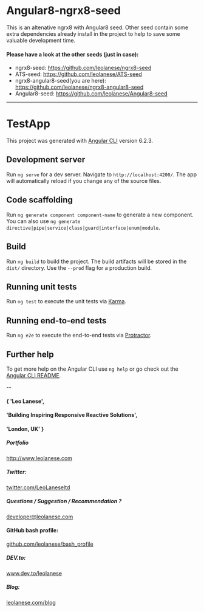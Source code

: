 # Angular8-ngrx8-seed

This is an altenative ngrx8 with Angular8 seed. Other seed contain some extra dependencies already install in the project to help to save some valuable development time.

#### Please have a look at the other seeds (just in case):
- ngrx8-seed: https://github.com/leolanese/ngrx8-seed
- ATS-seed: https://github.com/leolanese/ATS-seed
- ngrx8-angular8-seed(you are here): https://github.com/leolanese/ngrx8-angular8-seed
- Angular8-seed: https://github.com/leolanese/Angular8-seed

---

# TestApp

This project was generated with [Angular CLI](https://github.com/angular/angular-cli) version 6.2.3.

## Development server

Run `ng serve` for a dev server. Navigate to `http://localhost:4200/`. The app will automatically reload if you change any of the source files.

## Code scaffolding

Run `ng generate component component-name` to generate a new component. You can also use `ng generate directive|pipe|service|class|guard|interface|enum|module`.

## Build

Run `ng build` to build the project. The build artifacts will be stored in the `dist/` directory. Use the `--prod` flag for a production build.

## Running unit tests

Run `ng test` to execute the unit tests via [Karma](https://karma-runner.github.io).

## Running end-to-end tests

Run `ng e2e` to execute the end-to-end tests via [Protractor](http://www.protractortest.org/).

## Further help

To get more help on the Angular CLI use `ng help` or go check out the [Angular CLI README](https://github.com/angular/angular-cli/blob/master/README.md).


--

#### { 'Leo Lanese',
####   'Building Inspiring Responsive Reactive Solutions',
####   'London, UK' }

##### Portfolio<br>
<a href="http://www.leolanese.com" target="_blank">http://www.leolanese.com</a>

##### Twitter:<br>
<a href="http://twitter.com/LeoLaneseltd" target="_blank">twitter.com/LeoLaneseltd</a>

##### Questions / Suggestion / Recommendation ?<br>
<a href="mail:to">developer@leolanese.com</a>

#### GitHub bash profile:<br>
<a href="http://github.com/leolanese/bash_profile" target="_blank">github.com/leolanese/bash_profile</a>

##### DEV.to:<br>
<a href="http://www.dev.to/leolanese" target="_blank">www.dev.to/leolanese</a>

##### Blog:<br/>
<a href="http://www.leolanese.com/blog" target="_blank">leolanese.com/blog</a>
